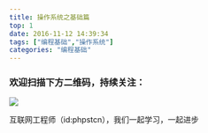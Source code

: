 ```yaml
---
title: 操作系统之基础篇
top: 1
date: 2016-11-12 14:39:34
tags: ["编程基础","操作系统"]
categories: "编程基础"
---
```



### 欢迎扫描下方二维码，持续关注：
![](https://ww1.sinaimg.cn/large/a616b9a4gy1g4xzv954a4j20760763yo.jpg)

互联网工程师（id:phpstcn），我们一起学习，一起进步